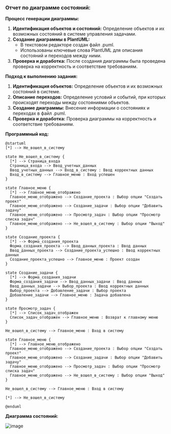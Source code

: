 ### Отчет по диаграмме состояний:

**Процесс генерации диаграммы:**
1. **Идентификация объектов и состояний:** Определение объектов и их возможных состояний в системе управления задачами.
2. **Создание диаграммы в PlantUML:**
   - В текстовом редакторе создан файл .puml.
   - Использованы ключевые слова PlantUML для описания состояний и переходов между ними.
3. **Проверка и доработка:** После создания диаграммы была проведена проверка на корректность и соответствие требованиям.

**Подход к выполнению задания:**
1. **Идентификация объектов:** Определение объектов и их возможных состояний в системе.
2. **Описание переходов:** Определение условий и событий, при которых происходят переходы между состояниями объектов.
3. **Создание диаграммы:** Внесение информации о состояниях и переходах в файл .puml.
4. **Проверка и доработка:** Проверка диаграммы на корректность и соответствие требованиям.

**Программный код:**

```
@startuml
[*] --> Не_вошел_в_систему

state Не_вошел_в_систему {
  [*] --> Страница_входа
  Страница_входа --> Ввод_учетных_данных
  Ввод_учетных_данных --> Вход_в_систему : Ввод корректных данных
  Вход_в_систему --> Главное_меню : Вход успешен
}

state Главное_меню {
  [*] --> Главное_меню_отображено
  Главное_меню_отображено --> Создание_проекта : Выбор опции "Создать проект"
  Главное_меню_отображено --> Создание_задачи : Выбор опции "Добавить задачу"
  Главное_меню_отображено --> Просмотр_задач : Выбор опции "Просмотр списка задач"
  Главное_меню_отображено --> Не_вошел_в_систему : Выбор опции "Выход"
}

state Создание_проекта {
  [*] --> Форма_создания_проекта
  Форма_создания_проекта --> Ввод_данных_проекта : Ввод данных
  Ввод_данных_проекта --> Создание_проекта_успешно : Ввод корректных данных
  Создание_проекта_успешно --> Главное_меню : Проект создан
}

state Создание_задачи {
  [*] --> Форма_создания_задачи
  Форма_создания_задачи --> Ввод_данных_задачи : Ввод данных
  Ввод_данных_задачи --> Выбор_проекта : Ввод корректных данных
  Выбор_проекта --> Добавление_задачи : Выбор проекта
  Добавление_задачи --> Главное_меню : Задача добавлена
}

state Просмотр_задач {
  [*] --> Список_задач_отображен
  Список_задач_отображен --> Главное_меню : Возврат к главному меню
}

Не_вошел_в_систему --> Главное_меню : Вход в систему

state Главное_меню {
  [*] --> Главное_меню_отображено
  Главное_меню_отображено --> Создание_проекта : Выбор опции "Создать проект"
  Главное_меню_отображено --> Создание_задачи : Выбор опции "Добавить задачу"
  Главное_меню_отображено --> Просмотр_задач : Выбор опции "Просмотр списка задач"
  Главное_меню_отображено --> Не_вошел_в_систему : Выбор опции "Выход"
}

Не_вошел_в_систему --> Главное_меню : Вход в систему

[*] --> Не_вошел_в_систему

@enduml
```
**Диаграмма состояний:**

![image](https://github.com/Darya-Sergeeva/diagram-/assets/79162305/8e145a82-99c5-4cfa-bf58-abee8710a3a2)



